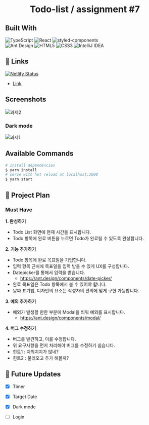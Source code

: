 <h1 align="center">Todo-list / assignment #7</h1>


## Built With
<div>
  <img alt="TypeScript" src ="https://img.shields.io/badge/TypeScript-3178C6.svg?&style=for-the-badge&logo=TypeScript&logoColor=white"/>
  <img alt="React" src ="https://img.shields.io/badge/React-61DAFB.svg?&style=for-the-badge&logo=React&logoColor=white"/>
  <img alt="styled-components" src ="https://img.shields.io/badge/styled_components-DB7093.svg?&style=for-the-badge&logo=styled-components&logoColor=white"/>
</div>
<div>
  <img alt="Ant Design" src ="https://img.shields.io/badge/Ant Design-0170FE.svg?&style=for-the-badge&logo=Ant Design&logoColor=white"/>
  <img alt="HTML5" src ="https://img.shields.io/badge/HTML5-E34F26.svg?&style=for-the-badge&logo=HTML5&logoColor=white"/>
  <img alt="CSS3" src ="https://img.shields.io/badge/CSS3-1572B6.svg?&style=for-the-badge&logo=CSS3&logoColor=white"/>
  <img alt="IntelliJ IDEA" src ="https://img.shields.io/badge/IntelliJ IDEA-000000.svg?&style=for-the-badge&logo=IntelliJ IDEA&logoColor=white"/>
</div>


## 📌 Links
[![Netlify Status](https://api.netlify.com/api/v1/badges/1a4ea8b1-5ece-4c88-a375-abd97cf51279/deploy-status)](https://app.netlify.com/sites/solarconnect-todolist/deploys)
- [Link](https://solarconnect-todolist.netlify.app/) 

## Screenshots
![과제2](https://user-images.githubusercontent.com/60641307/130313025-5299fa82-8ba0-45a9-91f8-d80e6c6ca85c.png)

### Dark mode
![과제1](https://user-images.githubusercontent.com/60641307/130313030-69762ffd-c835-4b77-8195-68c2710d382e.png)



## Available Commands
```bash
# install dependencies
$ yarn install
# serve with hot reload at localhost:3000
$ yarn start
```

##  📑 Project Plan

###  Must Have
**1. 완성하기**

- Todo List 화면에 현재 시간을 표시합니다.
- Todo 항목에 완료 버튼을 누르면 Todo가 완료될 수 있도록 완성합니다.

**2. 기능 추가하기**

- Todo 항목에 완료 목표일을 기입합니다.
- 입력 항목 근처에 목표일을 입력 받을 수 있게 UX를 구성합니다.
- Datepicker를 통해서 입력을 받습니다.
    - https://ant.design/components/date-picker/
- 완료 목표일은 Todo 항목에서 볼 수 있어야 합니다.
- 날짜 표기법, 디자인의 요소는 작성자의 편의에 맞게 구현 가능합니다.

**3. 예외 추가하기**

- 예외가 발생할 만한 부분에 Modal을 띄워 예외를 표시합니다.
    - https://ant.design/components/modal/

**4. 버그 수정하기**

- 버그를 발견하고, 이를 수정합니다.
- 위 요구사항을 먼저 처리해야 버그를 수정하기 쉽습니다.
- 힌트1 : 지워지지가 않네?
- 힌트2 : 불러오고 추가 해볼까?

## 🎯 Future Updates
- [x] Timer
- [x] Target Date
- [x] Dark mode
- [ ] Login

